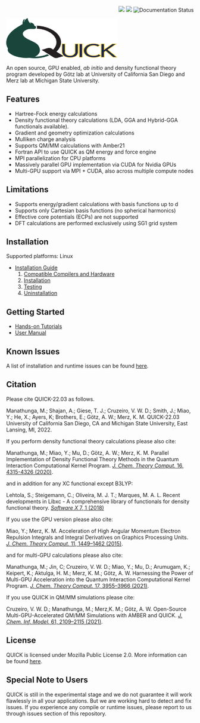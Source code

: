 <p align="right">
<img src="https://github.com/Madu86/QUICK/workflows/Serial%20Build/badge.svg">
<img src="https://github.com/Madu86/QUICK/workflows/MPI%20Build/badge.svg">
<img src='https://readthedocs.org/projects/quick-docs/badge/?version=21.3.0' alt='Documentation Status' />
</p>
<p align="left">
<img width="299" height="107" src="./tools/logo.png">
</p>

An open source, GPU enabled, *ab initio* and density functional
theory program developed by Götz lab at University of California San Diego and Merz
lab at Michigan State University.

Features
--------
* Hartree-Fock energy calculations 
* Density functional theory calculations (LDA, GGA and Hybrid-GGA functionals available).
* Gradient and geometry optimization calculations 
* Mulliken charge analysis
* Supports QM/MM calculations with Amber21
* Fortran API to use QUICK as QM energy and force engine
* MPI parallelization for CPU platforms
* Massively parallel GPU implementation via CUDA for Nvidia GPUs
* Multi-GPU support via MPI + CUDA, also across multiple compute nodes

Limitations
-----------
* Supports energy/gradient calculations with basis functions up to d
* Supports only Cartesian basis functions (no spherical harmonics)
* Effective core potentials (ECPs) are not supported
* DFT calculations are performed exclusively using SG1 grid system 

Installation
------------
Supported platforms: Linux

* [Installation Guide](https://quick-docs.readthedocs.io/en/21.3.0/installation-guide.html#installation-guide)
   1. [Compatible Compilers and Hardware](https://quick-docs.readthedocs.io/en/21.3.0/installation-guide.html#compatible-compilers-and-hardware)
   2. [Installation](https://quick-docs.readthedocs.io/en/21.3.0/installation-guide.html#installation)
   3. [Testing](https://quick-docs.readthedocs.io/en/21.3.0/installation-guide.html#environment-variables-and-testing)
   4. [Uninstallation](https://quick-docs.readthedocs.io/en/21.3.0/installation-guide.html#uninstallation-and-cleaning)

Getting Started
---------------
* [Hands-on Tutorials](https://quick-docs.readthedocs.io/en/21.3.0/hands-on-tutorials.html)
* [User Manual](https://quick-docs.readthedocs.io/en/21.3.0/user-manual.html)

Known Issues
------------
A list of installation and runtime issues can be found [here](https://quick-docs.readthedocs.io/en/21.3.0/known-issues.html#known-issues-of-current-version).

Citation
--------
Please cite QUICK-22.03 as follows.

Manathunga, M.; Shajan, A.; Giese, T. J.; Cruzeiro, V. W. D.; Smith, J.; Miao, Y.; He, X.; Ayers, K;
Brothers, E.; Götz, A. W.; Merz, K. M. QUICK-22.03 University of California San Diego, CA and Michigan State University, East Lansing, MI, 2022.

If you perform density functional theory calculations please also cite:

Manathunga, M.; Miao, Y.; Mu, D.; Götz, A. W.; Merz, K. M.
Parallel Implementation of Density Functional Theory Methods in the Quantum Interaction Computational Kernel Program. 
[*J. Chem. Theory Comput.* 16, 4315-4326 (2020)](https://pubs.acs.org/doi/10.1021/acs.jctc.0c00290).

and in addition for any XC functional except B3LYP:

Lehtola, S.; Steigemann, C.; Oliveira, M. J. T.; Marques, M. A. L.
Recent developments in Libxc - A comprehensive library of functionals for density functional theory.
[*Software X* 7, 1 (2018)](http://dx.doi.org/10.1016/j.softx.2017.11.002)

If you use the GPU version please also cite:

Miao, Y.; Merz, K. M.
Acceleration of High Angular Momentum Electron Repulsion Integrals and Integral Derivatives on Graphics Processing Units. 
[*J. Chem. Theory Comput.* 11, 1449–1462 (2015)](https://pubs.acs.org/doi/10.1021/ct500984t).

and for multi-GPU calculations please also cite:

Manathunga, M.; Jin, C; Cruzeiro, V. W. D.; Miao, Y.; Mu, D.; Arumugam, K.; Keipert, K.; Aktulga, H. M.; Merz, K. M.; Götz, A. W. 
Harnessing the Power of Multi-GPU Acceleration into the Quantum Interaction Computational Kernel Program.
[*J. Chem. Theory Comput.* 17, 3955–3966 (2021)](https://pubs.acs.org/doi/abs/10.1021/acs.jctc.1c00145).

If you use QUICK in QM/MM simulations please cite:

Cruzeiro, V. W. D.; Manathunga, M.; Merz,K. M.; Götz, A. W.
Open-Source Multi-GPU-Accelerated QM/MM Simulations with AMBER and QUICK.
[*J. Chem. Inf. Model.* 61, 2109–2115 (2021)](https://pubs.acs.org/doi/abs/10.1021/acs.jcim.1c00169).

License
-------
QUICK is licensed under Mozilla Public License 2.0. More information can be found [here](https://quick-docs.readthedocs.io/en/21.3.0/license.html#mozilla-public-license-version-2-0).

Special Note to Users
---------------------
QUICK is still in the experimental stage and we do not guarantee
it will work flawlessly in all your applications. But we are working hard to
detect and fix issues. If you experience any compile or runtime issues, please
report to us through issues section of this repository.
